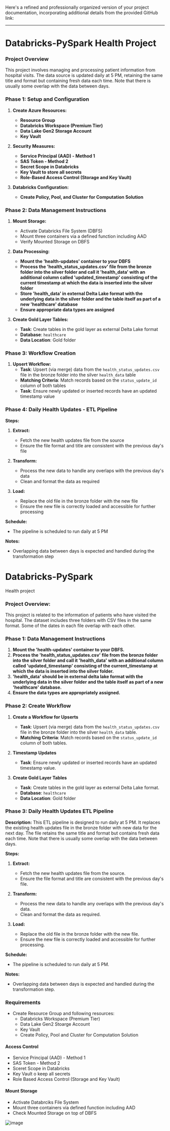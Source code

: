 
Here's a refined and professionally organized version of your project documentation, incorporating additional details from the provided GitHub link:

---

# Databricks-PySpark Health Project

### Project Overview

This project involves managing and processing patient information from hospital visits. The data source is updated daily at 5 PM, retaining the same title and format but containing fresh data each time. Note that there is usually some overlap with the data between days.

### Phase 1: Setup and Configuration

1. **Create Azure Resources:**
   - **Resource Group**
   - **Databricks Workspace (Premium Tier)**
   - **Data Lake Gen2 Storage Account**
   - **Key Vault**

2. **Security Measures:**
   - **Service Principal (AAD) - Method 1**
   - **SAS Token - Method 2**
   - **Secret Scope in Databricks**
   - **Key Vault to store all secrets**
   - **Role-Based Access Control (Storage and Key Vault)**

3. **Databricks Configuration:**
   - **Create Policy, Pool, and Cluster for Computation Solution**

### Phase 2: Data Management Instructions

1. **Mount Storage:**
   - Activate Databricks File System (DBFS)
   - Mount three containers via a defined function including AAD
   - Verify Mounted Storage on DBFS

2. **Data Processing:**
   - **Mount the 'health-updates' container to your DBFS**
   - **Process the 'health_status_updates.csv' file from the bronze folder into the silver folder and call it 'health_data' with an additional column called 'updated_timestamp' consisting of the current timestamp at which the data is inserted into the silver folder**
   - **Store 'health_data' in external Delta Lake format with the underlying data in the silver folder and the table itself as part of a new 'healthcare' database**
   - **Ensure appropriate data types are assigned**

3. **Create Gold Layer Tables:**
   - **Task**: Create tables in the gold layer as external Delta Lake format
   - **Database**: `healthcare`
   - **Data Location**: Gold folder

### Phase 3: Workflow Creation

1. **Upsert Workflow:**
   - **Task**: Upsert (via merge) data from the `health_status_updates.csv` file in the bronze folder into the silver `health_data` table
   - **Matching Criteria**: Match records based on the `status_update_id` column of both tables
   - **Task**: Ensure newly updated or inserted records have an updated timestamp value

### Phase 4: Daily Health Updates - ETL Pipeline

**Steps:**

1. **Extract:**
   - Fetch the new health updates file from the source
   - Ensure the file format and title are consistent with the previous day's file

2. **Transform:**
   - Process the new data to handle any overlaps with the previous day's data
   - Clean and format the data as required

3. **Load:**
   - Replace the old file in the bronze folder with the new file
   - Ensure the new file is correctly loaded and accessible for further processing

**Schedule:**
- The pipeline is scheduled to run daily at 5 PM

**Notes:**
- Overlapping data between days is expected and handled during the transformation step


# Databricks-PySpark
Health project

### Project Overview:
This project is related to the information of patients who have visited the hospital. The dataset includes three folders with CSV files in the same format. Some of the dates in each file overlap with each other.

### Phase 1: Data Management Instructions

1. **Mount the 'health-updates' container to your DBFS.**
2. **Process the 'health_status_updates.csv' file from the bronze folder into the silver folder and call it 'health_data' with an additional column called 'updated_timestamp' consisting of the current_timestamp at which the data is inserted into the silver folder.**
3. **'health_data' should be in external delta lake format with the underlying data in the silver folder and the table itself as part of a new 'healthcare' database.**
4. **Ensure the data types are appropriately assigned.**


### Phase 2: Create Workflow

1. **Create a Workflow for Upserts**
   - **Task**: Upsert (via merge) data from the `health_status_updates.csv` file in the bronze folder into the silver `health_data` table.
   - **Matching Criteria**: Match records based on the `status_update_id` column of both tables.

2. **Timestamp Updates**
   - **Task**: Ensure newly updated or inserted records have an updated timestamp value.

3. **Create Gold Layer Tables**
   - **Task**: Create tables in the gold layer as external Delta Lake format.
   - **Database**: `healthcare`
   - **Data Location**: Gold folder

### Phase 3: Daily Health Updates ETL Pipeline

**Description:**
This ETL pipeline is designed to run daily at 5 PM. It replaces the existing health updates file in the bronze folder with new data for the next day. The file retains the same title and format but contains fresh data each time. Note that there is usually some overlap with the data between days.

**Steps:**
1. **Extract:**
   - Fetch the new health updates file from the source.
   - Ensure the file format and title are consistent with the previous day's file.

2. **Transform:**
   - Process the new data to handle any overlaps with the previous day's data.
   - Clean and format the data as required.

3. **Load:**
   - Replace the old file in the bronze folder with the new file.
   - Ensure the new file is correctly loaded and accessible for further processing.

**Schedule:**
- The pipeline is scheduled to run daily at 5 PM.

**Notes:**
- Overlapping data between days is expected and handled during the transformation step.




### Requirements
- Create Resource Group and following resources:
    - Databricks Workspace (Premium Tier)
    - Data Lake Gen2 Stoarge Account
    - Key Vault
    - Create Policy, Pool and Cluster for Computation Solution
#### Access Control
- Service Principal (AAD) - Method 1
- SAS Token - Method 2
- Sceret Scope in Databricks
- Key Vault o keep all secrets
- Role Based Access Control (Storage and Key Vault)
#### Mount Storage
- Activate Databrciks File System
- Mount three containers via defined function including AAD
- Check Mounted Storage on top of DBFS
  
![image](https://github.com/user-attachments/assets/81ab7a9e-e203-4386-b5ee-8b5dc92d1e0f)
